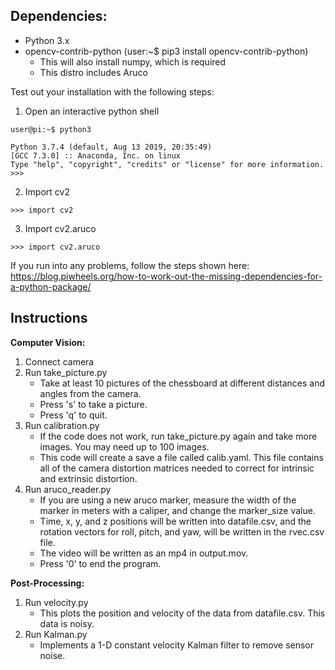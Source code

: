 Dependencies:
-------------------
 - Python 3.x
 - opencv-contrib-python (user:~$ pip3 install opencv-contrib-python)
    - This will also install numpy, which is required
    - This distro includes Aruco
 
 Test out your installation with the following steps:
 
 1) Open an interactive python shell
 
```
user@pi:~$ python3
```
```
Python 3.7.4 (default, Aug 13 2019, 20:35:49) 
[GCC 7.3.0] :: Anaconda, Inc. on linux
Type "help", "copyright", "credits" or "license" for more information.
>>>
```

2) Import cv2

```
>>> import cv2
```

3) Import cv2.aruco

```
>>> import cv2.aruco
```

If you run into any problems, follow the steps shown here:
https://blog.piwheels.org/how-to-work-out-the-missing-dependencies-for-a-python-package/


Instructions
--------------
**Computer Vision:**
1) Connect camera 
2) Run take_picture.py
    - Take at least 10 pictures of the chessboard at different distances and angles from the camera.
    - Press 's' to take a picture.
    - Press 'q' to quit.
3) Run calibration.py
    - If the code does not work, run take_picture.py again and take more images. You may need up to 100 images.
    - This code will create a save a file called calib.yaml. This file contains all of the camera distortion matrices needed to correct for intrinsic and extrinsic distortion.
4) Run  aruco_reader.py
    - If you are using a new aruco marker, measure the width of the marker in meters with a caliper, and change the marker_size value. 
    - Time, x, y, and z positions will be written into datafile.csv, and the rotation vectors for roll, pitch, and yaw, will be written in the rvec.csv file.
    - The video will be written as an mp4 in output.mov. 
    - Press '0' to end the program. 

**Post-Processing:**
1) Run velocity.py 
    - This plots the position and velocity of the data from datafile.csv. This data is noisy.
2) Run Kalman.py
    - Implements a 1-D constant velocity Kalman filter to remove sensor noise. 
